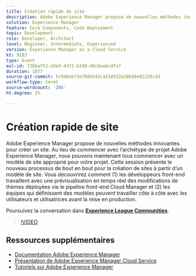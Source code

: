 ```yaml
---
title: Création rapide de site
description: Adobe Experience Manager propose de nouvelles méthodes innovantes pour créer un site. Au lieu de commencer avec l’archétype de projet Adobe Experience Manager, nous pouvons maintenant tous commencer avec un modèle de site approprié pour votre projet. Cette session présente le nouveau processus de bout en bout pour la création de sites à partir d’un modèle de site. Vous découvrirez comment (1) les développeurs front-end travaillent avec une prévisualisation en temps réel des modifications de thèmes déployées via le pipeline front-end Cloud Manager et (2) les équipes qui définissent des modèles peuvent travailler côte à côte avec les utilisateurs et utilisatrices avant la mise en production.
solution: Experience Manager
feature: Core Components, Code Deployment
topic: Development
role: Developer, Architect
level: Beginner, Intermediate, Experienced
version: Experience Manager as a Cloud Service
kt: 9183
type: Event
exl-id: 736baf52-d3e5-43f2-b240-d8c8aa6cdfe7
duration: 1877
source-git-commit: 5c946ab73e78d4243ca310032a10bb8e82228c3d
workflow-type: tm+mt
source-wordcount: '205'
ht-degree: 2%

---
```


# Création rapide de site

Adobe Experience Manager propose de nouvelles méthodes innovantes pour créer un site. Au lieu de commencer avec l’archétype de projet Adobe Experience Manager, nous pouvons maintenant tous commencer avec un modèle de site approprié pour votre projet. Cette session présente le nouveau processus de bout en bout pour la création de sites à partir d’un modèle de site. Vous découvrirez comment (1) les développeurs front-end travaillent avec une prévisualisation en temps réel des modifications de thèmes déployées via le pipeline front-end Cloud Manager et (2) les équipes qui définissent des modèles peuvent travailler côte à côte avec les utilisateurs et utilisatrices avant la mise en production.

Poursuivez la conversation dans **[Experience League Communities](https://adobe.ly/2Y4sJMf)**.

>[!VIDEO](https://video.tv.adobe.com/v/337721/?quality=12&learn=on&hidetitle=true)

## Ressources supplémentaires

- [Documentation Adobe Experience Manager](https://experienceleague.adobe.com/docs/experience-manager-cloud-service.html)
- [Présentation de Adobe Experience Manager Cloud Service](https://experienceleague.adobe.com/docs/experience-manager-cloud-service/overview/home.html)
- [Tutoriels sur Adobe Experience Manager](https://experienceleague.adobe.com/docs/experience-manager-tutorials.html)
